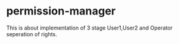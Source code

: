 # permission-manager
This is about implementation of 3 stage User1,User2 and Operator seperation of rights.
